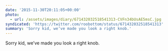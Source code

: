```yaml
---
date: '2015-11-30T20:11:05+00:00'
photo:
  - url: /assets/images/diary/671432032518541313-CVFn34bUsAE5msC.jpg
syndicated: 'https://twitter.com/roobottom/status/671432032518541313'
summary: 'Sorry kid, we’ve made you look a right knob.'
---
```

Sorry kid, we’ve made you look a right knob. 
